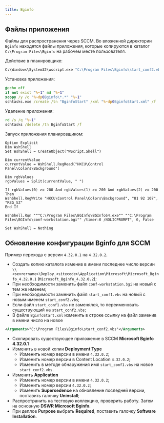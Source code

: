 ```yaml
---
title: Bginfo
---
```


## Файлы приложения

Файлы для распространения через SCCM. Во вложенной директории `Bginfo` находятся файлы приложения, которые копируются в каталог `C:\Program Files\Bginfo` на рабочем месте пользователя.

Действие в планировщике:

```bat
C:\Windows\System32\wscript.exe "C:\Program Files\Bginfo\start_conf2.vbs"
```

Установка приложения:

```bat
@echo off
if not exist "%~1" md "%~1"
xcopy /y /c "%~dp0Bginfo\*.*" "%~1"
schtasks.exe /create /tn "BginfoStart" /xml "%~dp0BginfoStart.xml" /f
```

Удаление приложения:

```bat
rd /s /q "%~1"
schtasks /delete /tn BginfoStart /f
```

Запуск приложения планировщиком:

```vbs
Option Explicit
Dim WshShell
Set WshShell = CreateObject("WScript.Shell")

Dim currentValue
currentValue = WshShell.RegRead("HKCU\Control Panel\Colors\Background")

Dim rgbValues
rgbValues = Split(currentValue, " ")

If rgbValues(0) >= 200 And rgbValues(1) >= 200 And rgbValues(2) >= 200 Then
WshShell.RegWrite "HKCU\Control Panel\Colors\Background", "81 92 107", "REG_SZ"
End If

WshShell.Run """C:\Program Files\BGInfo\BGInfo64.exe"" ""C:\Program Files\BGInfo\conf-workstation.bgi"" /timer:0 /NOLICPROMPT", 0, False

Set WshShell = Nothing
```

## Обновление конфигурации Bginfo для SCCM

Пример перехода с версии `4.32.0.1` на `4.32.0.2`.

- Создать копию каталога изменив в имени последнее число версии `\\<sevrername>\Deploy_<sitecode>\Application\Microsoft\Microsoft_Bginfo_4.32.0.1` (`Microsoft_Bginfo_4.32.0.2`);
- При необходимости заменить файл `conf-workstation.bgi` на новый с тем же именем;
- При необходимости заменить файл `start_conf1.vbs` на новый с новым именем `start_conf2.vbs`;
- Если файл `start_conf1.vbs` не заменялся, то переименовать существующий на `start_conf2.vbs`;
- В файле `BginfoStart.xml` изменить в строке ссылку на файл заменив в имени число на новое

```xml
<Arguments>"C:\Program Files\Bginfo\start_conf2.vbs"</Arguments>
```

- Скопировать существующее приложение в SCCM **Microsoft Bginfo 4.32.0.1**
- Изменить в новой копии **Deployment Type**
  - Изменить номер версии в имени `4.32.0.2`;
  - Изменить номер версии в Content Location `4.32.0.2`;
  - Изменить в методе обнаружения имя `start_conf1.vbs` на новое `start_conf2.vbs`.
- Изменить **Application**
  - Изменить номер версии в имени `4.32.0.2`;
  - Изменить номер версии `4.32.0.2`;
  - Изменить **Supersedence** на обновление последней версии, поставить галочку **Uninstall**;
- Распространить на тестовую коллекцию, проверить работу. Затем на основную **DSWR Microsoft Bginfo**.
- При деплое **Purpose** выбрать **Required**, поставить галочку **Software Installation**.
